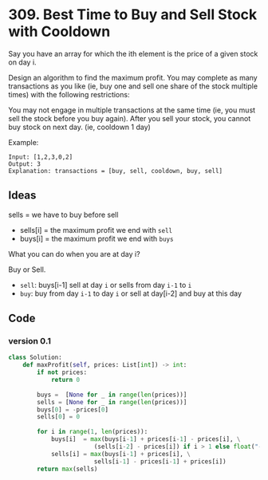 # 309. Best Time to Buy and Sell Stock with Cooldown

Say you have an array for which the ith element is the price of a given stock on day i.

Design an algorithm to find the maximum profit. You may complete as many transactions as you like (ie, buy one and sell one share of the stock multiple times) with the following restrictions:

You may not engage in multiple transactions at the same time (ie, you must sell the stock before you buy again).
After you sell your stock, you cannot buy stock on next day. (ie, cooldown 1 day)

Example:

```
Input: [1,2,3,0,2]
Output: 3 
Explanation: transactions = [buy, sell, cooldown, buy, sell]
```


## Ideas 

sells = we have to buy before sell

* sells[i] = the maximum profit we end with `sell`
* buys[i] = the maximum profit we end with `buys`

What you can do when you are at day i? 

Buy or Sell.

* `sell`: buys[i-1] sell at day `i` or sells from day `i-1` to `i` 
* `buy`: buy from day `i-1` to day `i` or sell at day[i-2] and buy at this day


## Code 

### version 0.1

``` python
class Solution:
    def maxProfit(self, prices: List[int]) -> int:
        if not prices:
            return 0
        
        buys =  [None for _ in range(len(prices))]
        sells = [None for _ in range(len(prices))]
        buys[0] = -prices[0]  
        sells[0] = 0
        
        for i in range(1, len(prices)):
            buys[i]  = max(buys[i-1] + prices[i-1] - prices[i], \
                        (sells[i-2] - prices[i]) if i > 1 else float("-inf"))
            sells[i] = max(buys[i-1] + prices[i], \
                        sells[i-1] - prices[i-1] + prices[i])
        return max(sells)

```